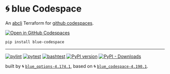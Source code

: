# 🌀 blue Codespace

An [abcli](https://github.com/kamangir/awesome-bash-cli) Terraform for [github codespaces](https://github.com/features/codespaces).

[![Open in GitHub Codespaces](https://github.com/codespaces/badge.svg)](https://codespaces.new/kamangir/blue-codespace?quickstart=1)


```bash
pip install blue-codespace
```

---


[![pylint](https://github.com/kamangir/blue-codespace/actions/workflows/pylint.yml/badge.svg)](https://github.com/kamangir/blue-codespace/actions/workflows/pylint.yml) [![pytest](https://github.com/kamangir/blue-codespace/actions/workflows/pytest.yml/badge.svg)](https://github.com/kamangir/blue-codespace/actions/workflows/pytest.yml) [![bashtest](https://github.com/kamangir/blue-codespace/actions/workflows/bashtest.yml/badge.svg)](https://github.com/kamangir/blue-codespace/actions/workflows/bashtest.yml) [![PyPI version](https://img.shields.io/pypi/v/blue-codespace.svg)](https://pypi.org/project/blue-codespace/) [![PyPI - Downloads](https://img.shields.io/pypi/dd/blue-codespace)](https://pypistats.org/packages/blue-codespace)

built by 🌀 [`blue_options-4.174.1`](https://github.com/kamangir/awesome-bash-cli), based on 🌀 [`blue_codespace-4.190.1`](https://github.com/kamangir/blue-codespace).
